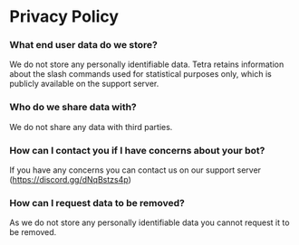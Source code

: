 # Privacy Policy

### What end user data do we store?

We do not store any personally identifiable data.
Tetra retains information about the slash commands used for statistical purposes only, which is publicly available on the support server.

### Who do we share data with?

We do not share any data with third parties.

### How can I contact you if I have concerns about your bot?

If you have any concerns you can contact us on our support server (https://discord.gg/dNqBstzs4p)

### How can I request data to be removed?

As we do not store any personally identifiable data you cannot request it to be removed.
